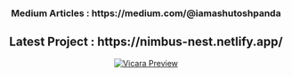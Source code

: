 <h3 align="center" >Medium Articles : https://medium.com/@iamashutoshpanda </h3>
<h2 align="center" >Latest Project  : https://nimbus-nest.netlify.app/ </h2>
<p align="center">
  <a href="https://ibb.co/2cyxSwk">
    <img src="https://i.ibb.co/HGV6C0H/Screenshot-from-2021-05-19-14-43-17.png" alt="Vicara Preview" border="0">
  </a>
</p>
